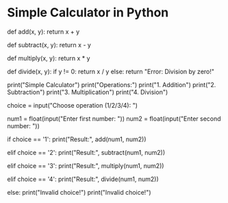 # Simple Calculator in Python
def add(x, y):
    return x + y

def subtract(x, y):
    return x - y

def multiply(x, y):
    return x * y

def divide(x, y):
    if y != 0:
        return x / y
    else:
        return "Error: Division by zero!"

print("Simple Calculator")
print("Operations:")
print("1. Addition")
print("2. Subtraction")
print("3. Multiplication")
print("4. Division")

choice = input("Choose operation (1/2/3/4): ")

num1 = float(input("Enter first number: "))
num2 = float(input("Enter second number: "))

if choice == '1':
    print("Result:", add(num1, num2))

elif choice == '2':
    print("Result:", subtract(num1, num2))

elif choice == '3':
    print("Result:", multiply(num1, num2))

elif choice == '4':
    print("Result:", divide(num1, num2))

else:
    print("Invalid choice!")
 print("Invalid choice!")
